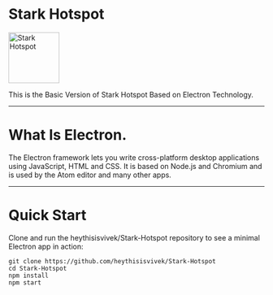 # Stark Hotspot

<img src="Project/Image/icon.ico" width="100" height="100" alt="Stark Hotspot" />

This is the Basic Version of Stark Hotspot Based on Electron Technology.

<hr />

# What Is Electron.

The Electron framework lets you write cross-platform desktop applications using JavaScript, HTML and CSS. It is based on Node.js and Chromium and is used by the Atom editor and many other apps.

<hr />

# Quick Start

Clone and run the heythisisvivek/Stark-Hotspot repository to see a minimal Electron app in action:

```
git clone https://github.com/heythisisvivek/Stark-Hotspot
cd Stark-Hotspot
npm install
npm start
```

